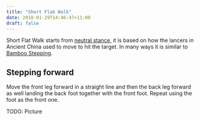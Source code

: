 ```yaml
---
title: "Short Flak Walk"
date: 2018-01-29T14:46:47+11:00
draft: false
---
```


Short Flat Walk starts from [neutral stance](../../stances/neutral/), it is based on how the lancers in Ancient China used to move to hit the target. In many ways it is similar to [Bamboo Stepping](../bamboo).

## Stepping forward

Move the front leg forward in a straight line and then the back leg forward as well landing the back foot together with the front foot. Repeat using the foot as the front one.  


TODO: Picture
